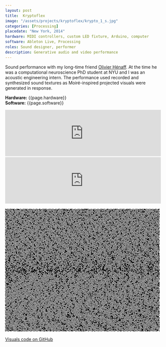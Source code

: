 ```yaml
---
layout: post
title:  Kryptoflex
image: "/assets/projects/kryptoflex/krypto_1_s.jpg"
categories: [Processing]
placedate: "New York, 2014"
hardware: MIDI controllers, custom LED fixture, Arduino, computer
software: Ableton Live, Processing
roles: Sound designer, performer
description: Generative audio and video performance
---
```


<p>Sound performance with my long-time friend <a href="https://www.olivierhenaff.com/">Olivier Hénaff</a>. At the time he was a computational neuroscience PhD student at NYU and I was an acoustic engineering intern. The performance used recorded and synthesized sound textures as Moiré-inspired projected visuals were generated in response.</p>

<p><b>Hardware:</b> {{page.hardware}}<br/>
<b>Software:</b> {{page.software}}</p>

<div class="video-container"><iframe width="100%" src="https://www.youtube.com/embed/E1sE6xqK8so" frameborder="0" allow="accelerometer; autoplay; encrypted-media; gyroscope; picture-in-picture" allowfullscreen></iframe></div>

<div class="video-container"><iframe width="100%" src="https://www.youtube.com/embed/DilvVPsf7c8" frameborder="0" allow="accelerometer; autoplay; encrypted-media; gyroscope; picture-in-picture" allowfullscreen></iframe></div>

<p><img src="/assets/projects/kryptoflex/Kryptoflex_sim_export.gif"></p>

<p><a href="https://github.com/leo-nerd/Kryptoflex-MoireTcheby">Visuals code on GitHub</a></p>